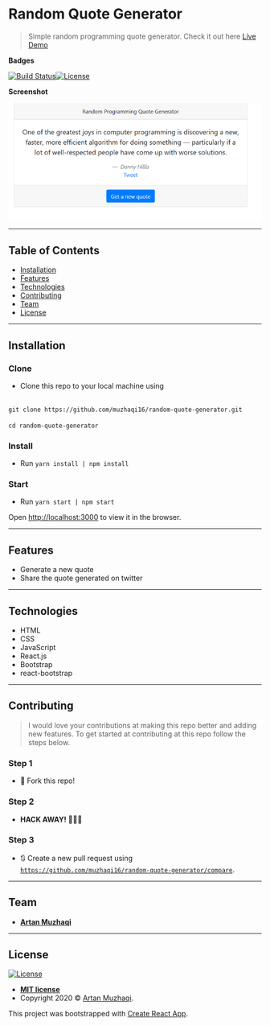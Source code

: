 # Random Quote Generator

> Simple random programming quote generator. Check it out here [Live Demo](https://random-quote-generator.artanmuzhaqi.now.sh/)

**Badges**

[![Build Status](http://img.shields.io/travis/badges/badgerbadgerbadger.svg?style=flat-square)](https://travis-ci.org/badges/badgerbadgerbadger)[![License](http://img.shields.io/:license-mit-blue.svg?style=flat-square)](http://badges.mit-license.org)

**Screenshot**

![Home page screenshot](random_quote_generator.PNG)

---

## Table of Contents

- [Installation](#installation)
- [Features](#features)
- [Technologies](#technologies)
- [Contributing](#contributing)
- [Team](#team)
- [License](#license)

---

## Installation

### Clone

- Clone this repo to your local machine using 

```

git clone https://github.com/muzhaqi16/random-quote-generator.git

cd random-quote-generator

```

### Install

- Run ```yarn install | npm install```

### Start

- Run ```yarn start | npm start```

Open [http://localhost:3000](http://localhost:3000) to view it in the browser.

---

## Features

- Generate a new quote
- Share the quote generated on twitter
---

## Technologies

- HTML
- CSS
- JavaScript
- React.js
- Bootstrap
- react-bootstrap

---

## Contributing

> I would love your contributions at making this repo better and adding new features. 
> To get started at contributing at this repo follow the steps below.

### Step 1

- 🍴 Fork this repo!

### Step 2

- **HACK AWAY!** 🔨🔨🔨

### Step 3

- 🔃 Create a new pull request using <a href="https://github.com/muzhaqi16/random-quote-generator/compare" target="_blank">`https://github.com/muzhaqi16/random-quote-generator/compare`</a>.

---

## Team

   - <a href="https://muzhaqi.com" target="_blank">**Artan Muzhaqi**</a>

---

## License

[![License](http://img.shields.io/:license-mit-blue.svg?style=flat-square)](http://badges.mit-license.org)

- **[MIT license](http://opensource.org/licenses/mit-license.php)**
- Copyright 2020 © <a href="http://muzhaqi.com" target="_blank">Artan Muzhaqi</a>.

This project was bootstrapped with [Create React App](https://github.com/facebook/create-react-app).